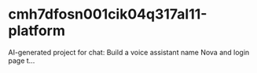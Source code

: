 # cmh7dfosn001cik04q317al11-platform
AI-generated project for chat: Build a voice assistant name Nova and login page t...
